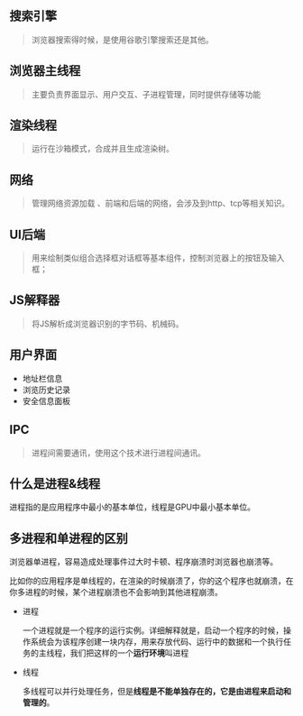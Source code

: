 ## 搜索引擎

>  浏览器搜索得时候，是使用谷歌引擎搜索还是其他。

## 浏览器主线程

> 主要负责界面显示、用户交互、子进程管理，同时提供存储等功能

## 渲染线程

> 运行在沙箱模式，合成并且生成渲染树。

## 网络

>  管理网络资源加载 、前端和后端的网络，会涉及到http、tcp等相关知识。

## UI后端

>  用来绘制类似组合选择框对话框等基本组件，控制浏览器上的按钮及输入框；

## JS解释器

> 将JS解析成浏览器识别的字节码、机械码。

## 用户界面

* 地址栏信息
* 浏览历史记录
* 安全信息面板

## IPC

> 进程间需要通讯，使用这个技术进行进程间通讯。

## 什么是进程&线程

进程指的是应用程序中最小的基本单位，线程是GPU中最小基本单位。

## 多进程和单进程的区别

浏览器单进程，容易造成处理事件过大时卡顿、程序崩溃时浏览器也崩溃等。

比如你的应用程序是单线程的，在渲染的时候崩溃了，你的这个程序也就崩溃，在你多进程的时候，某个进程崩溃也不会影响到其他进程崩溃。

* 进程

  一个进程就是一个程序的运行实例。详细解释就是，启动一个程序的时候，操作系统会为该程序创建一块内存，用来存放代码、运行中的数据和一个执行任务的主线程，我们把这样的一个**运行环境**叫进程

* 线程

  多线程可以并行处理任务，但是**线程是不能单独存在的，它是由进程来启动和管理的**。